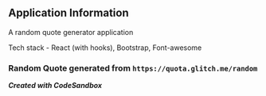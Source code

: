 ## Application Information

A random quote generator application

Tech stack - React (with hooks), Bootstrap, Font-awesome

### Random Quote generated from `https://quota.glitch.me/random`



<b><i>Created with CodeSandbox</i><b/>
